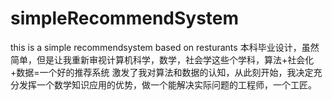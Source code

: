 # simpleRecommendSystem
this is a simple recommendsystem based on resturants
本科毕业设计，虽然简单，但是让我重新审视计算机科学，数学，社会学这些个学科，算法+社会化+数据=一个好的推荐系统
激发了我对算法和数据的认知，从此刻开始，我决定充分发挥一个数学知识应用的优势，做一个能解决实际问题的工程师，一个工匠。
